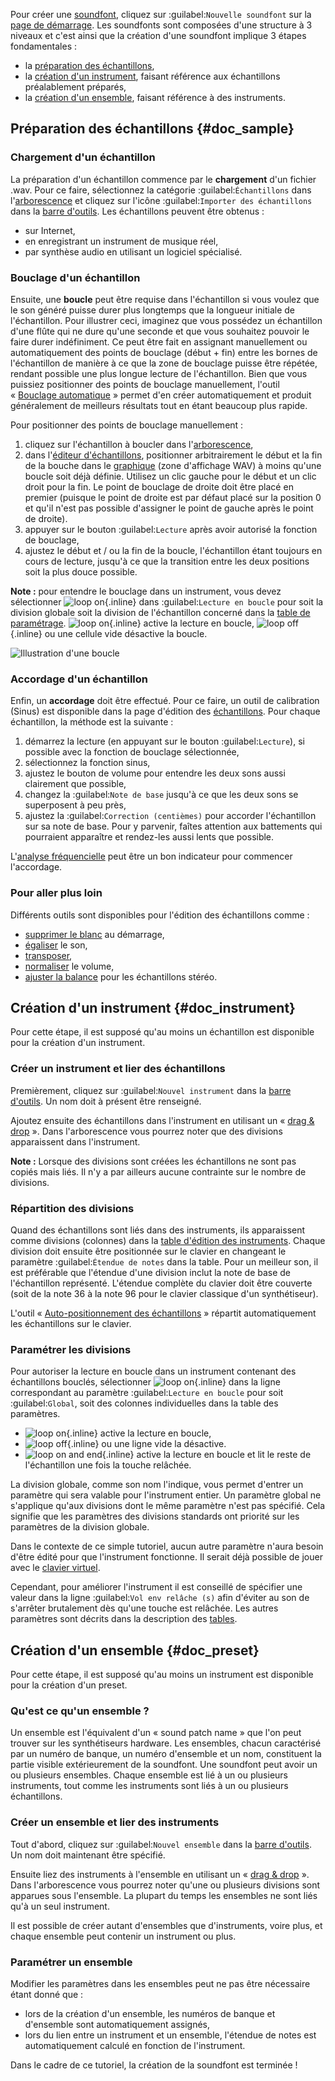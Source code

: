 Pour créer une [soundfont](manual/annexes/the-different-soundfont-formats.md#doc_sf2), cliquez sur :guilabel:`Nouvelle soundfont` sur la [page de démarrage](manual/index.md#doc_left).
Les soundfonts sont composées d'une structure à 3 niveaux et c'est ainsi que la création d'une soundfont implique 3 étapes fondamentales&nbsp;:

* la [préparation des échantillons](#doc_sample),
* la [création d'un instrument](#doc_instrument), faisant référence aux échantillons préalablement préparés,
* la [création d'un ensemble](#doc_preset), faisant référence à des instruments.


## Préparation des échantillons {#doc_sample}


### Chargement d'un échantillon


La préparation d'un échantillon commence par le **chargement** d'un fichier .wav.
Pour ce faire, sélectionnez la catégorie :guilabel:`Échantillons` dans l'[arborescence](manual/soundfont-editor/tree.md) et cliquez sur l'icône :guilabel:`Importer des échantillons` dans la [barre d'outils](manual/soundfont-editor/toolbar.md#doc_edit).
Les échantillons peuvent être obtenus&nbsp;:

* sur Internet,
* en enregistrant un instrument de musique réel,
* par synthèse audio en utilisant un logiciel spécialisé.


### Bouclage d'un échantillon


Ensuite, une **boucle** peut être requise dans l'échantillon si vous voulez que le son généré puisse durer plus longtemps que la longueur initiale de l'échantillon.
Pour illustrer ceci, imaginez que vous possédez un échantillon d'une flûte qui ne dure qu'une seconde et que vous souhaitez pouvoir le faire durer indéfiniment.
Ce peut être fait en assignant manuellement ou automatiquement des points de bouclage (début + fin) entre les bornes de l'échantillon de manière à ce que la zone de bouclage puisse être répétée, rendant possible une plus longue lecture de l'échantillon.
Bien que vous puissiez positionner des points de bouclage manuellement, l'outil «&nbsp;[Bouclage automatique](manual/soundfont-editor/tools/sample-tools.md#doc_autoloop)&nbsp;» permet d'en créer automatiquement et produit généralement de meilleurs résultats tout en étant beaucoup plus rapide.

Pour positionner des points de bouclage manuellement&nbsp;:

1. cliquez sur l'échantillon à boucler dans l'[arborescence](manual/soundfont-editor/tree.md),
2. dans l'[éditeur d'échantillons](manual/soundfont-editor/editing-pages/sample-editor.md), positionner arbitrairement le début et la fin de la bouche dans le [graphique](manual/soundfont-editor/editing-pages/sample-editor.md#doc_graph) (zone d'affichage WAV) à moins qu'une boucle soit déjà définie.
  Utilisez un clic gauche pour le début et un clic droit pour la fin.
  Le point de bouclage de droite doit être placé en premier (puisque le point de droite est par défaut placé sur la position 0 et qu'il n'est pas possible d'assigner le point de gauche après le point de droite).
3. appuyer sur le bouton :guilabel:`Lecture` après avoir autorisé la fonction de bouclage,
4. ajustez le début et / ou la fin de la boucle, l'échantillon étant toujours en cours de lecture, jusqu'à ce que la transition entre les deux positions soit la plus douce possible.


**Note&nbsp;:** pour entendre le bouclage dans un instrument, vous devez sélectionner ![loop on](images/loop_on.png "loop on"){.inline} dans :guilabel:`Lecture en boucle` pour soit la division globale soit la division de l'échantillon concerné dans la [table de paramétrage](manual/soundfont-editor/editing-pages/instrument-editor.md#doc_table). ![loop on](images/loop_on.png "loop on"){.inline} active la lecture en boucle, ![loop off](images/loop_off.png "loop off"){.inline} ou une cellule vide désactive la boucle.


![Illustration d'une boucle](images/loop_illustration.png "Illustration d'une boucle")


### Accordage d'un échantillon


Enfin, un **accordage** doit être effectué.
Pour ce faire, un outil de calibration (Sinus) est disponible dans la page d'édition des [échantillons](manual/soundfont-editor/editing-pages/sample-editor.md#doc_player).
Pour chaque échantillon, la méthode est la suivante&nbsp;:

1. démarrez la lecture (en appuyant sur le bouton :guilabel:`Lecture`), si possible avec la fonction de bouclage sélectionnée,
2. sélectionnez la fonction sinus,
3. ajustez le bouton de volume pour entendre les deux sons aussi clairement que possible,
4. changez la :guilabel:`Note de base` jusqu'à ce que les deux sons se superposent à peu près,
5. ajustez la :guilabel:`Correction (centièmes)` pour accorder l'échantillon sur sa note de base.
   Pour y parvenir, faîtes attention aux battements qui pourraient apparaître et rendez-les aussi lents que possible.

L'[analyse fréquencielle](manual/soundfont-editor/editing-pages/sample-editor.md#doc_freq) peut être un bon indicateur pour commencer l'accordage.


### Pour aller plus loin


Différents outils sont disponibles pour l'édition des échantillons comme&nbsp;:

* [supprimer le blanc](manual/soundfont-editor/tools/sample-tools.md#doc_removeblank) au démarrage,
* [égaliser](manual/soundfont-editor/tools/sample-tools.md#doc_eq) le son,
* [transposer](manual/soundfont-editor/tools/sample-tools.md#doc_transpose),
* [normaliser](manual/soundfont-editor/tools/sample-tools.md#doc_volume) le volume,
* [ajuster la balance](manual/soundfont-editor/tools/sample-tools.md#doc_balance) pour les échantillons stéréo.


## Création d'un instrument {#doc_instrument}


Pour cette étape, il est supposé qu'au moins un échantillon est disponible pour la création d'un instrument.


### Créer un instrument et lier des échantillons


Premièrement, cliquez sur :guilabel:`Nouvel instrument` dans la [barre d'outils](manual/soundfont-editor/toolbar.md#doc_edit).
Un nom doit à présent être renseigné.

Ajoutez ensuite des échantillons dans l'instrument en utilisant un «&nbsp;[drag & drop](manual/soundfont-editor/tree.md#doc_dragdrop)&nbsp;».
Dans l'arborescence vous pourrez noter que des divisions apparaissent dans l'instrument.

**Note&nbsp;:** Lorsque des divisions sont créées les échantillons ne sont pas copiés mais liés. Il n'y a par ailleurs aucune contrainte sur le nombre de divisions.


### Répartition des divisions


Quand des échantillons sont liés dans des instruments, ils apparaissent comme divisions (colonnes) dans la [table d'édition des instruments](manual/soundfont-editor/editing-pages/instrument-editor.md#doc_table).
Chaque division doit ensuite être positionnée sur le clavier en changeant le paramètre :guilabel:`Étendue de notes` dans la table.
Pour un meilleur son, il est préférable que l'étendue d'une division inclut la note de base de l'échantillon représenté.
L'étendue complète du clavier doit être couverte (soit de la note 36 à la note 96 pour le clavier classique d'un synthétiseur).

L'outil «&nbsp;[Auto-positionnement des échantillons](manual/soundfont-editor/tools/instrument-tools.md#doc_position)&nbsp;» répartit automatiquement les échantillons sur le clavier.


### Paramétrer les divisions


Pour autoriser la lecture en boucle dans un instrument contenant des échantillons bouclés, sélectionner ![loop on](images/loop_on.png "loop on"){.inline} dans la ligne correspondant au paramètre :guilabel:`Lecture en boucle` pour soit  :guilabel:`Global`, soit des colonnes individuelles dans la table des paramètres.

* ![loop on](images/loop_on.png "loop on"){.inline} active la lecture en boucle,
* ![loop off](images/loop_off.png "loop off"){.inline} ou une ligne vide la désactive.
* ![loop on and end](images/loop_on_end.png "loop on and end"){.inline} active la lecture en boucle et lit le reste de l'échantillon une fois la touche relâchée.

La division globale, comme son nom l'indique, vous permet d'entrer un paramètre qui sera valable pour l'instrument entier.
Un paramètre global ne s'applique qu'aux divisions dont le même paramètre n'est pas spécifié.
Cela signifie que les paramètres des divisions standards ont priorité sur les paramètres de la division globale.

Dans le contexte de ce simple tutoriel, aucun autre paramètre n'aura besoin d'être édité pour que l'instrument fonctionne.
Il serait déjà possible de jouer avec le [clavier virtuel](manual/soundfont-editor/toolbar.md#doc_keyboard).

Cependant, pour améliorer l'instrument il est conseillé de spécifier une valeur dans la ligne :guilabel:`Vol env relâche (s)` afin d'éviter au son de s'arrêter brutalement dès qu'une touche est relâchée.
Les autres paramètres sont décrits dans la description des [tables](manual/soundfont-editor/editing-pages/instrument-editor.md#doc_table).


## Création d'un ensemble {#doc_preset}


Pour cette étape, il est supposé qu'au moins un instrument est disponible pour la création d'un preset.


### Qu'est ce qu'un ensemble&nbsp;?


Un ensemble est l'équivalent d'un «&nbsp;sound patch name&nbsp;» que l'on peut trouver sur les synthétiseurs hardware.
Les ensembles, chacun caractérisé par un numéro de banque, un numéro d'ensemble et un nom, constituent la partie visible extérieurement de la soundfont.
Une soundfont peut avoir un ou plusieurs ensembles.
Chaque ensemble est lié à un ou plusieurs instruments, tout comme les instruments sont liés à un ou plusieurs échantillons.


### Créer un ensemble et lier des instruments


Tout d'abord, cliquez sur :guilabel:`Nouvel ensemble` dans la [barre d'outils](manual/soundfont-editor/toolbar.md#doc_edit).
Un nom doit maintenant être spécifié.

Ensuite liez des instruments à l'ensemble en utilisant un «&nbsp;[drag & drop](manual/soundfont-editor/tree.md#doc_dragdrop)&nbsp;».
Dans l'arborescence vous pourrez noter qu'une ou plusieurs divisions sont apparues sous l'ensemble.
La plupart du temps les ensembles ne sont liés qu'à un seul instrument.

Il est possible de créer autant d'ensembles que d'instruments, voire plus, et chaque ensemble peut contenir un instrument ou plus.


### Paramétrer un ensemble


Modifier les paramètres dans les ensembles peut ne pas être nécessaire étant donné que&nbsp;:

* lors de la création d'un ensemble, les numéros de banque et d'ensemble sont automatiquement assignés,
* lors du lien entre un instrument et un ensemble, l'étendue de notes est automatiquement calculé en fonction de l'instrument.

Dans le cadre de ce tutoriel, la création de la soundfont est terminée&nbsp;!
